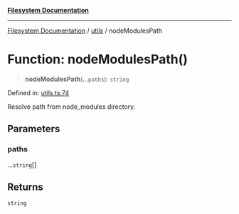 [**Filesystem Documentation**](../../README.md)

***

[Filesystem Documentation](../../README.md) / [utils](../README.md) / nodeModulesPath

# Function: nodeModulesPath()

> **nodeModulesPath**(...`paths`): `string`

Defined in: [utils.ts:74](https://github.com/stonemjs/filesystem/blob/064ba29e1d5559c367f9a7471b75a6d308ebe158/src/utils.ts#L74)

Resolve path from node_modules directory.

## Parameters

### paths

...`string`[]

## Returns

`string`
